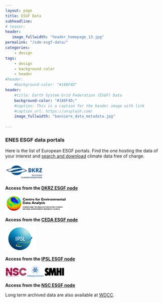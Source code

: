 ```yaml
---
layout: page
title: ESGF Data
subheadline:
# teaser:
header:
   image_fullwidth: "header_homepage_13.jpg"
permalink: "/sdm-esgf-data/"
categories:
    - design
tags:
    - design
    - background color
    - header
#header:
    #background-color: "#186F4D"
header:
    #title: Earth System Grid Federation (ESGF) Data
    background-color: "#186F4D;"
    #caption: This is a caption for the header image with link
    #caption_url: https://unsplash.com/
    image_fullwidth: "banniere_data_metadata.jpg"

---
```


### ENES ESGF data portals

Here is the list of European ESGF portals. Find the one hosting the data of your interest and [search and download](https://esgf.github.io/esgf-user-support/) climate data free of charge. 


![DKRZlogo](../images/DKRZ_Logo_281x127_2014.png) 

**Access from the [DKRZ ESGF node](https://esgf-data.dkrz.de/projects/esgf-dkrz/)**

![cedalogo](../images/ceda.png)  

**Access from the [CEDA ESGF node](https://esgf-index1.ceda.ac.uk/projects/esgf-ceda/)** 

![ipsllogo](../images/IPSL-logo.png)  

**Access from the [IPSL ESGF node](https://esgf-node.ipsl.upmc.fr/projects/esgf-ipsl/)** 

![nsc-liu-logo](../images/nsc-liu-logo.png) 

**Access from the [NSC ESGF node](https://esg-dn1.nsc.liu.se/projects/esgf-liu/)**

Long term archived data are also available at [WDCC](https://is.enes.org/sdm-long-term-data/).






